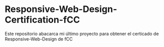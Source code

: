 # Responsive-Web-Design-Certification-fCC
Este repositorio abacarca mi último proyecto para obtener el certicado de Responsive-Web-Design de fCC
